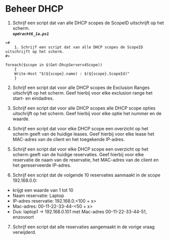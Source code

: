 # Beheer DHCP

1. Schrijf een script dat van alle DHCP scopes de ScopeID uitschrijft op het scherm.  
***`opdracht6_1a.ps1`***
```
<#
    1. Schrijf een script dat van alle DHCP scopes de ScopeID uitschrijft op het scherm. 
#>

foreach($scope in $(Get-DhcpServerv4Scope))
    {
    Write-Host "$(${scope}.name) : $(${scope}.ScopeId)"
    }
```

2. Schrijf een script dat voor alle DHCP scopes de Exclusion Ranges uitschrijft op het scherm. Geef hierbij voor elke exclusion range het start- en eindadres.

3. Schrijf een script dat voor alle DHCP scopes alle DHCP scope opties uitschrijft op het scherm. Geef hierbij voor elke optie het nummer en de waarde.

4. Schrijf een script dat voor elke DHCP scope een overzicht op het scherm geeft van de huidige leases. Geef hierbij voor elke lease het MAC-adres van de client en het toegekende IP-adres.

5. Schrijf een script dat voor elke DHCP scope een overzicht op het scherm geeft van de huidige reservaties. Geef hierbij voor elke reservatie de naam van de reservatie, het MAC-adres van de client en het gereserveerde IP-adres.

6. Schrijf een script dat de volgende 10 reservaties aanmaakt in de scope 192.168.0.0:

  * <x> krijgt een waarde van 1 tot 10
  * Naam reservatie: Laptop<x>
  * IP-adres reservatie: 192.168.0.<100 + x>
  * Mac-adres: 00-11-22-33-44-<50 + x>
  * Dus: laptop1 -> 192.168.0.101 met Mac-adres 00-11-22-33-44-51, enzovoort

7. Schrijf een script dat alle reservaties aangemaakt in de vorige vraag verwijderd.